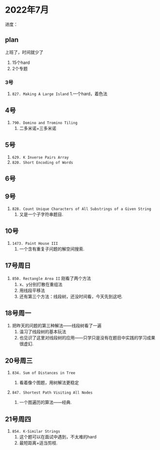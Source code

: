 # 2022年7月

进度：

## plan

上班了，时间就少了

1. 15个hard
2. 2个专题

### 3号

1. `827. Making A Large Island`
   1.一个hard，着色法

## 4号

1. `790. Domino and Tromino Tiling`
    1. 二多米诺+三多米诺

## 5号

1. `629. K Inverse Pairs Array`
2. `820. Short Encoding of Words`

## 6号

## 9号
1. `828. Count Unique Characters of All Substrings of a Given String`
   1. 又是一个子字符串题目.

## 10号
1. `1473. Paint House III`
   1. 一个含有重复子问题的解空间搜索.



## 17号周日
1. `850. Rectangle Area II`
   刚看了两个方法
   1. x、y分别打散在重组法
   2. 用线段平移法
   3. 还有第三个方法：线段树，还没时间看，今天先到这吧.

## 18号周一
1. 把昨天的问题的第三种解法——线段树看了一遍
   1. 温习了线段树的基本玩法
   2. 也见识了这里对线段树的应用——只学只是没有在题目中实践的学习成果很虚幻.


## 20号周三
1. `834. Sum of Distances in Tree`
   1. 看着像个图题，用树解法更稳定

2. `847. Shortest Path Visiting All Nodes`
   1. 一个图遍历的算法——经典.

## 21号周四
1. `854. K-Similar Strings`
   1. 这个题可以在面试中遇到，不太难的hard
   2. 最短距离+适当剪枝.